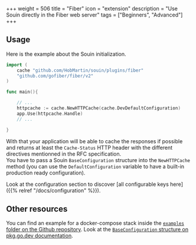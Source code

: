 +++
weight = 506
title = "Fiber"
icon = "extension"
description = "Use Souin directly in the Fiber web server"
tags = ["Beginners", "Advanced"]
+++

## Usage
Here is the example about the Souin initialization.
```go
import (
	cache "github.com/HobMartin/souin/plugins/fiber"
	"github.com/gofiber/fiber/v2"
)

func main(){

    // ...
	httpcache := cache.NewHTTPCache(cache.DevDefaultConfiguration)
	app.Use(httpcache.Handle)
    // ...

}
```
With that your application will be able to cache the responses if possible and returns at least the `Cache-Status` HTTP header with the different directives mentionned in the RFC specification.  
You have to pass a Souin `BaseConfiguration` structure into the `NewHTTPCache` method (you can use the `DefaultConfiguration` variable to have a built-in production ready configuration).  

Look at the configuration section to discover [all configurable keys here]({{% relref "/docs/configuration" %}}).

Other resources
---------------
You can find an example for a docker-compose stack inside the [`examples` folder on the Github repository](https://github.com/HobMartin/souin/tree/master/plugins/fiber/examples).
Look at the [`BaseConfiguration` structure on pkg.go.dev documentation](https://pkg.go.dev/github.com/HobMartin/souin/pkg/middleware#BaseConfiguration).
